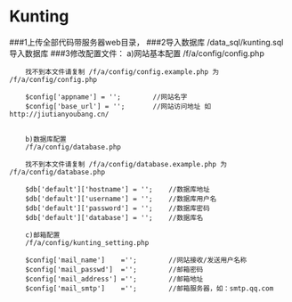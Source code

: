Kunting
=======

###1上传全部代码带服务器web目录，
###2导入数据库
		/data_sql/kunting.sql 导入数据库
###3修改配置文件：
		a)网站基本配置
		/f/a/config/config.php
		 
		找不到本文件请复制 /f/a/config/config.example.php 为 /f/a/config/config.php
		
		$config['appname'] = ''; 		//网站名字
		$config['base_url']	= '';		//网站访问地址 如 http://jiutianyoubang.cn/
		

		b)数据库配置
		/f/a/config/database.php
		
		找不到本文件请复制 /f/a/config/database.example.php 为 /f/a/config/database.php
		
		$db['default']['hostname'] = '';	//数据库地址
		$db['default']['username'] = '';	//数据库用户名
		$db['default']['password'] = '';	//数据库密码
		$db['default']['database'] = '';	//数据库名

		c)邮箱配置
		/f/a/config/kunting_setting.php
		
		$config['mail_name']	='';		//网站接收/发送用户名称
		$config['mail_passwd']	='';		//邮箱密码
		$config['mail_address']	='';		//邮箱地址
		$config['mail_smtp']	=''; 		//邮箱服务器，如：smtp.qq.com

